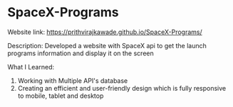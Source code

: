 # SpaceX-Programs

Website link: https://prithvirajkawade.github.io/SpaceX-Programs/

Description: Developed a website with SpaceX api to get the launch programs information and display it on the screen

What I Learned:
1. Working with Multiple API's database
2. Creating an efficient and user-friendly design which is fully responsive to mobile, tablet and desktop
